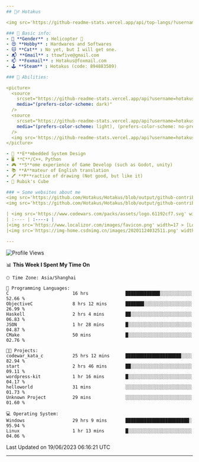 ```yaml
---
## 🕵️‍♂️ Hotakus 

<img src='https://github-readme-stats.vercel.app/api/top-langs/?username=hotakus&layout=compact&theme=calm&border_radius=10#gh-dark-mode-only' width=350  align='right'>

### 📰 Basic info:
- 👬 **Gender** : Helicopter 🚁
- 😍 **Hobby** : Hardwares and Softwares
- 🐱 **Cat** : No yet, but I will get one.
- 📬 **Gmail** : ttowfive@gmail.com
- 📫 **Foxmail** : Hotakus@foxmail.com
- 🕹 **Steam** : Hotakus (code: 894883509)

### 💪 Abilities:

<picture>
  <source
    srcset="https://github-readme-stats.vercel.app/api?username=hotakus&show_icons=true&theme=calm&border_radius=10"
    media="(prefers-color-scheme: dark)"
  />
  <source
    srcset="https://github-readme-stats.vercel.app/api?username=hotakus&show_icons=true&theme=default&border_radius=10"
    media="(prefers-color-scheme: light), (prefers-color-scheme: no-preference)"
  />
  <img src='https://github-readme-stats.vercel.app/api?username=hotakus&show_icons=true&theme=calm&border_radius=10' width=350 align='right'>
</picture>

- 🔌 **E**mbedded System Design
- 🖥 **C**/C++、Python
- 🎮 **S**ome experience of Game Develop (such as Godot, unity)
- 📚 **A**mateur of English translation 
- 🖊 **P**ractice of drawing (Not good, but like it) 
- 🎲 Rubik's Cube

### ⌨ Some websites about me
<img src='https://github.com/Hotakus/Hotakus/blob/output/github-contribution-grid-snake-dark.svg#gh-dark-mode-only' width=450 align='right'>
<img src='https://github.com/Hotakus/Hotakus/blob/output/github-contribution-grid-snake.svg#gh-light-mode-only' width=450 align='right'>

| <img src='https://www.codewars.com/packs/assets/logo.61192cf7.svg' width=15 > [CodeWars](https://www.codewars.com/users/Hotakus) |<img src='https://www.codewars.com/users/Hotakus/badges/micro' width=150 >|  
| :---- | :----: | 
|<img src='https://www.localizor.com/images/favicon.png' width=17 > [Localizor](https://www.codewars.com/users/Hotakus)| <img src='https://www.localizor.com/images/localizor-logo.png' width=100 > |
|<img src='https://img-home.csdnimg.cn/images/20201124032511.png' width=30 > [CSDN](https://blog.csdn.net/qq_26106317?spm=1010.2135.3001.5421)|<img width=16 src="https://img-home.csdnimg.cn/images/20210108035947.gif"> <img src="https://csdnimg.cn/identity/blog4.png" width=16>|

---
```


<!--START_SECTION:waka-->
![Profile Views](http://img.shields.io/badge/Profile%20Views-52-blue)

📊 **This Week I Spent My Time On** 

```text
🕑︎ Time Zone: Asia/Shanghai

💬 Programming Languages: 
C                        16 hrs              █████████████░░░░░░░░░░░░   52.66 % 
ObjectiveC               8 hrs 12 mins       ███████░░░░░░░░░░░░░░░░░░   26.99 % 
Haskell                  2 hrs 4 mins        ██░░░░░░░░░░░░░░░░░░░░░░░   06.83 % 
JSON                     1 hr 28 mins        █░░░░░░░░░░░░░░░░░░░░░░░░   04.87 % 
CMake                    50 mins             █░░░░░░░░░░░░░░░░░░░░░░░░   02.76 % 

🐱‍💻 Projects: 
codewar_kata_c           25 hrs 12 mins      █████████████████████░░░░   82.94 % 
start                    2 hrs 46 mins       ██░░░░░░░░░░░░░░░░░░░░░░░   09.11 % 
wordpress-kit            1 hr 16 mins        █░░░░░░░░░░░░░░░░░░░░░░░░   04.17 % 
helloworld               31 mins             ░░░░░░░░░░░░░░░░░░░░░░░░░   01.73 % 
Unknown Project          29 mins             ░░░░░░░░░░░░░░░░░░░░░░░░░   01.60 % 

💻 Operating System: 
Windows                  29 hrs 9 mins       ████████████████████████░   95.94 % 
Linux                    1 hr 13 mins        █░░░░░░░░░░░░░░░░░░░░░░░░   04.06 % 
```


 Last Updated on 19/06/2023 06:16:21 UTC
<!--END_SECTION:waka-->

---
